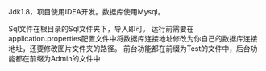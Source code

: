 Jdk1.8，项目使用IDEA开发。数据库使用Mysql。

Sql文件在根目录的Sql文件夹下，导入即可。
运行前需要在application.properties配置文件中将数据库连接地址修改为你自己的数据库连接地址，还要修改图片文件夹的路径。 前台功能都在前缀为Test的文件中，后台功能都在前缀为Admin的文件中
